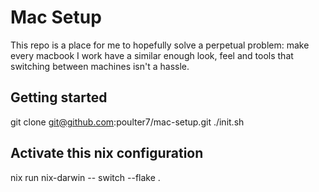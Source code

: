# Mac Setup
This repo is a place for me to hopefully solve a perpetual problem: make every macbook I work have a similar enough look, feel and tools that switching between machines isn't a hassle.

## Getting started
git clone git@github.com:poulter7/mac-setup.git
./init.sh

## Activate this nix configuration
nix run nix-darwin -- switch --flake .

